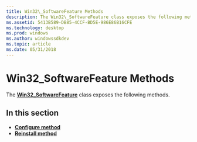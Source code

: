 ```yaml
---
title: Win32\_SoftwareFeature Methods
description: The Win32\_SoftwareFeature class exposes the following methods.
ms.assetid: 5413B589-DB85-4CCF-BD5E-986E86B16CFE
ms.technology: desktop
ms.prod: windows
ms.author: windowssdkdev
ms.topic: article
ms.date: 05/31/2018
---
```


# Win32\_SoftwareFeature Methods

The [**Win32\_SoftwareFeature**](win32-softwarefeature.md) class exposes the following methods.

## In this section

-   [**Configure method**](configure-method-in-class-win32-softwarefeature.md)
-   [**Reinstall method**](reinstall-method-in-class-win32-softwarefeature.md)

 

 




